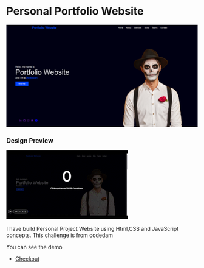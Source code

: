 # Personal Portfolio Website

![Cover Image](https://raw.githubusercontent.com/ravi0900/portfolio-website-codedamn/master/assets/design/preview2.png)

### Design Preview

![Cover Image](https://raw.githubusercontent.com/ravi0900/portfolio-website-codedamn/master/assets/design/prev1.gif)

I have build Personal Project Website using Html,CSS and JavaScript concepts. This challenge is from codedam 

You can see the demo
- [Checkout]((https://babithkp.github.io/My-Portfolio/))

